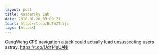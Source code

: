 ```yaml
---
layout: post
title: Kaspersky Lab
date: 2018-07-20 03:00:21
tourl: http://t.co/BuTnZTdejc
tags: [Attack]
---
```

GangWang GPS navigation attack could actually lead unsuspecting users astray. https://t.co/Udr14sUANi